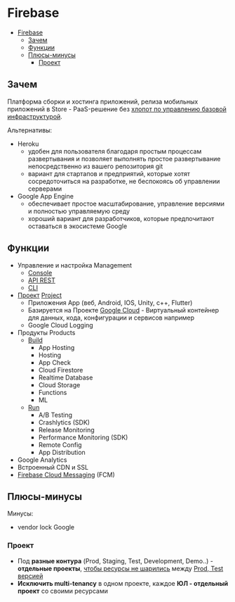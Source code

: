 # Firebase

- [Firebase](#firebase)
  - [Зачем](#зачем)
  - [Функции](#функции)
  - [Плюсы-минусы](#плюсы-минусы)
    - [Проект](#проект)

## Зачем

Платформа сборки и хостинга приложений, релиза мобильных приложений в Store - PaaS-решение без [хлопот по управлению базовой инфраструктурой](https://stfalcon.com/ru/blog/post/hosting-options-for-your-flutter-web-app).

Альтернативы:

- Heroku
  - удобен для пользователя благодаря простым процессам развертывания и позволяет выполнять простое развертывание непосредственно из вашего репозитория git
  - вариант для стартапов и предприятий, которые хотят сосредоточиться на разработке, не беспокоясь об управлении серверами
- Google App Engine
  - обеспечивает простое масштабирование, управление версиями и полностью управляемую среду
  - хороший вариант для разработчиков, которые предпочитают оставаться в экосистеме Google

## Функции

- Управление и настройка Management
  - [Console](https://console.firebase.google.com/)
  - [API REST](https://firebase.google.com/docs/reference/firebase-management/rest)
  - [CLI](https://firebase.google.com/docs/cli)
- [Проект](#проект) [Project](https://firebase.google.com/docs/projects/learn-more)
  - Приложения App (веб, Android, IOS, Unity, c++, Flutter)
  - Базируется на Проекте [Google Cloud](google.cloud.md) - Виртуальный контейнер для данных, кода, конфигурации и сервисов
например
  - Google Cloud Logging
- Продукты Products
  - [Build](https://firebase.google.com/products-build)
    - App Hosting
    - Hosting
    - App Check
    - Cloud Firestore
    - Realtime Database
    - Cloud Storage
    - Functions
    - ML
  - [Run](https://firebase.google.com/products-run)
    - A/B Testing
    - Crashlytics (SDK)
    - Release Monitoring
    - Performance Monitoring (SDK)
    - Remote Config
    - App Distribution
- Google Analytics
- Встроенный CDN и SSL
- [Firebase Cloud Messaging](fcm.md) (FCM)

## Плюсы-минусы

Минусы:

- vendor lock Google

### Проект

- Под __разные контура__ (Prod, Staging, Test, Development, Demo..) - __отдельные проекты__, [чтобы ресурсы не шарились](https://firebase.google.com/docs/projects/dev-workflows/overview-environments?hl=ru) между [Prod, Test версией](https://firebase.google.com/docs/projects/multiprojects?hl=ru)
- __Исключить multi-tenancy__ в одном проекте, каждое __ЮЛ - отдельный проект__ со своими ресурсами
